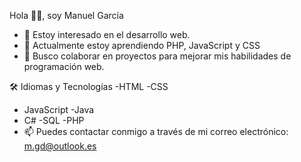Hola 👋🏼, soy Manuel García

- 👀 Estoy interesado en el desarrollo web.
- 🌱 Actualmente estoy aprendiendo PHP, JavaScript y CSS
- 💞️ Busco colaborar en proyectos para mejorar mis habilidades de programación web.

🛠️ Idiomas y Tecnologías
-HTML
-CSS
- JavaScript
-Java
- C#
-SQL
-PHP
- 📫 Puedes contactar conmigo a través de mi correo electrónico: m.gd@outlook.es
<!---
mgarciad34/mgarciad34 is a ✨ special ✨ repository because its `README.md` (this file) appears on your GitHub profile.
You can click the Preview link to take a look at your changes.
--->
